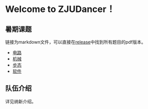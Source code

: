 # Welcome to ZJUDancer！

## 暑期课题

链接为markdown文件，可以直接在[release](https://github.com/ZJUDancer/Joinus-2019/releases)中找到所有题目的pdf版本。

- [电路](Electronics.md)
- [机械](Mechanics.md)
- [步态](Gait.md)
- [软件](Software.md)

## 队伍介绍

详见纳新介绍。
